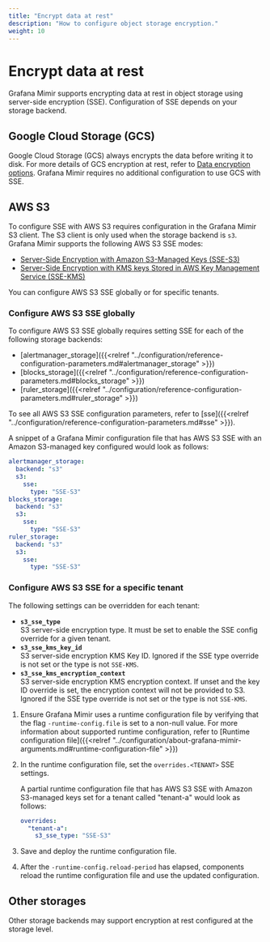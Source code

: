 ```yaml
---
title: "Encrypt data at rest"
description: "How to configure object storage encryption."
weight: 10
---
```


# Encrypt data at rest

Grafana Mimir supports encrypting data at rest in object storage using server-side encryption (SSE).
Configuration of SSE depends on your storage backend.

## Google Cloud Storage (GCS)

Google Cloud Storage (GCS) always encrypts the data before writing it to disk.
For more details of GCS encryption at rest, refer to [Data encryption options](https://cloud.google.com/storage/docs/encryption/).
Grafana Mimir requires no additional configuration to use GCS with SSE.

## AWS S3

To configure SSE with AWS S3 requires configuration in the Grafana Mimir S3 client.
The S3 client is only used when the storage backend is `s3`.
Grafana Mimir supports the following AWS S3 SSE modes:

- [Server-Side Encryption with Amazon S3-Managed Keys (SSE-S3)](https://docs.aws.amazon.com/AmazonS3/latest/dev/UsingServerSideEncryption.html)
- [Server-Side Encryption with KMS keys Stored in AWS Key Management Service (SSE-KMS)](https://docs.aws.amazon.com/AmazonS3/latest/dev/UsingKMSEncryption.html)

You can configure AWS S3 SSE globally or for specific tenants.

### Configure AWS S3 SSE globally

To configure AWS S3 SSE globally requires setting SSE for each of the following storage backends:

- [alertmanager_storage]({{<relref "../configuration/reference-configuration-parameters.md#alertmanager_storage" >}})
- [blocks_storage]({{<relref "../configuration/reference-configuration-parameters.md#blocks_storage" >}})
- [ruler_storage]({{<relref "../configuration/reference-configuration-parameters.md#ruler_storage" >}})

To see all AWS S3 SSE configuration parameters, refer to [sse]({{<relref "../configuration/reference-configuration-parameters.md#sse" >}}).

A snippet of a Grafana Mimir configuration file that has AWS S3 SSE with an Amazon S3-managed key configured would look as follows:

```yaml
alertmanager_storage:
  backend: "s3"
  s3:
    sse:
      type: "SSE-S3"
blocks_storage:
  backend: "s3"
  s3:
    sse:
      type: "SSE-S3"
ruler_storage:
  backend: "s3"
  s3:
    sse:
      type: "SSE-S3"
```

### Configure AWS S3 SSE for a specific tenant

The following settings can be overridden for each tenant:

- **`s3_sse_type`**<br />
  S3 server-side encryption type.
  It must be set to enable the SSE config override for a given tenant.
- **`s3_sse_kms_key_id`**<br />
  S3 server-side encryption KMS Key ID.
  Ignored if the SSE type override is not set or the type is not `SSE-KMS`.
- **`s3_sse_kms_encryption_context`**<br />
  S3 server-side encryption KMS encryption context.
  If unset and the key ID override is set, the encryption context will not be provided to S3.
  Ignored if the SSE type override is not set or the type is not `SSE-KMS`.

1. Ensure Grafana Mimir uses a runtime configuration file by verifying that the flag `-runtime-config.file` is set to a non-null value.
   For more information about supported runtime configuration, refer to [Runtime configuration file]({{<relref "../configuration/about-grafana-mimir-arguments.md#runtime-configuration-file" >}})
1. In the runtime configuration file, set the `overrides.<TENANT>` SSE settings.

   A partial runtime configuration file that has AWS S3 SSE with Amazon S3-managed keys set for a tenant called "tenant-a" would look as follows:

   ```yaml
   overrides:
     "tenant-a":
       s3_sse_type: "SSE-S3"
   ```

1. Save and deploy the runtime configuration file.
1. After the `-runtime-config.reload-period` has elapsed, components reload the runtime configuration file and use the updated configuration.

## Other storages

Other storage backends may support encryption at rest configured at the storage level.
